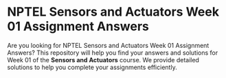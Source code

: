 # NPTEL Sensors and Actuators Week 01 Assignment Answers

Are you looking for NPTEL Sensors and Actuators Week 01 Assignment Answers? This repository will help you find your answers and solutions for Week 01 of the **Sensors and Actuators** course. We provide detailed solutions to help you complete your assignments efficiently.